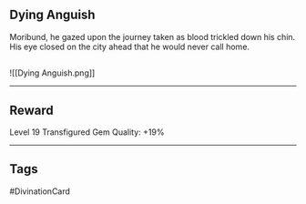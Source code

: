 ## Dying Anguish
Moribund, he gazed upon the journey taken as blood trickled down his chin. His eye closed on the city ahead that he would never call home.
## 
![[Dying Anguish.png]]

---
## Reward
Level 19 Transfigured Gem
Quality: +19%

---
## Tags
#DivinationCard